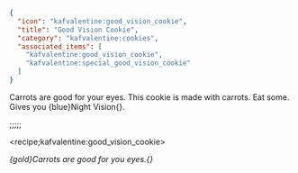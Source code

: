 ```json
{
  "icon": "kafvalentine:good_vision_cookie",
  "title": "Good Vision Cookie",
  "category": "kafvalentine:cookies",
  "associated_items": [
    "kafvalentine:good_vision_cookie",
    "kafvalentine:special_good_vision_cookie"
  ]
}
```

Carrots are good for your eyes. This cookie is made with carrots. Eat some.
Gives you {blue}Night Vision{}.

;;;;;

<recipe;kafvalentine:good_vision_cookie>

*{gold}Carrots are good for you eyes.{}*